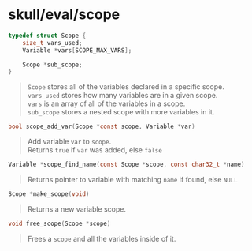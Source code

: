 # skull/eval/scope

```c
typedef struct Scope {
	size_t vars_used;
	Variable *vars[SCOPE_MAX_VARS];

	Scope *sub_scope;
}
```

> `Scope` stores all of the variables declared in a specific scope.
> \
> `vars_used` stores how many variables are in a given scope.
> \
> `vars` is an array of all of the variables in a scope.
> \
> `sub_scope` stores a nested scope with more variables in it.

```c
bool scope_add_var(Scope *const scope, Variable *var)
```

> Add variable `var` to `scope`.
> \
> Returns `true` if `var` was added, else `false`

```c
Variable *scope_find_name(const Scope *scope, const char32_t *name)
```

> Returns pointer to variable with matching `name` if found, else `NULL`

```c
Scope *make_scope(void)
```

> Returns a new variable scope.

```c
void free_scope(Scope *scope)
```

> Frees a `scope` and all the variables inside of it.

